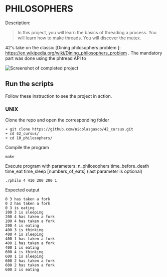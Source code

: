 # PHILOSOPHERS

Description:
> In this project, you will learn the basics of threading a process. You will learn how to make threads. You will discover the mutex.


42's take on the classic [Dining philosophers problem ]: https://en.wikipedia.org/wiki/Dining_philosophers_problem . The mandatory part was done using the phtread API to 

![Screenshot of completed project](https://res.cloudinary.com/ngasco/image/upload/v1639432723/42/Screenshot_from_2021-12-13_22-57-45_jy9pa7.png "Screenshot of Philosophers")
## Run the scripts

Follow these instruction to see the project in action.

### UNIX
Clone the repo and open the corresponding folder
```
➜ git clone https://github.com/nicolasgasco/42_cursus.git
➜ cd 42_cursus/
➜ cd 10_philosophers/
```
Compile the program
```
make
```
Execute program with parameters: n_philosophers time_before_death time_eat time_sleep [numbers_of_eats] (last parameter is optional)
```
./philo 4 410 200 200 1
```
Expected output
```
0 3 has taken a fork
0 3 has taken a fork
0 3 is eating
200 3 is sleeping
200 4 has taken a fork
200 4 has taken a fork
200 4 is eating
400 3 is thinking
400 4 is sleeping
400 1 has taken a fork
400 1 has taken a fork
400 1 is eating
600 4 is thinking
600 1 is sleeping
600 2 has taken a fork
600 2 has taken a fork
600 2 is eating
```
